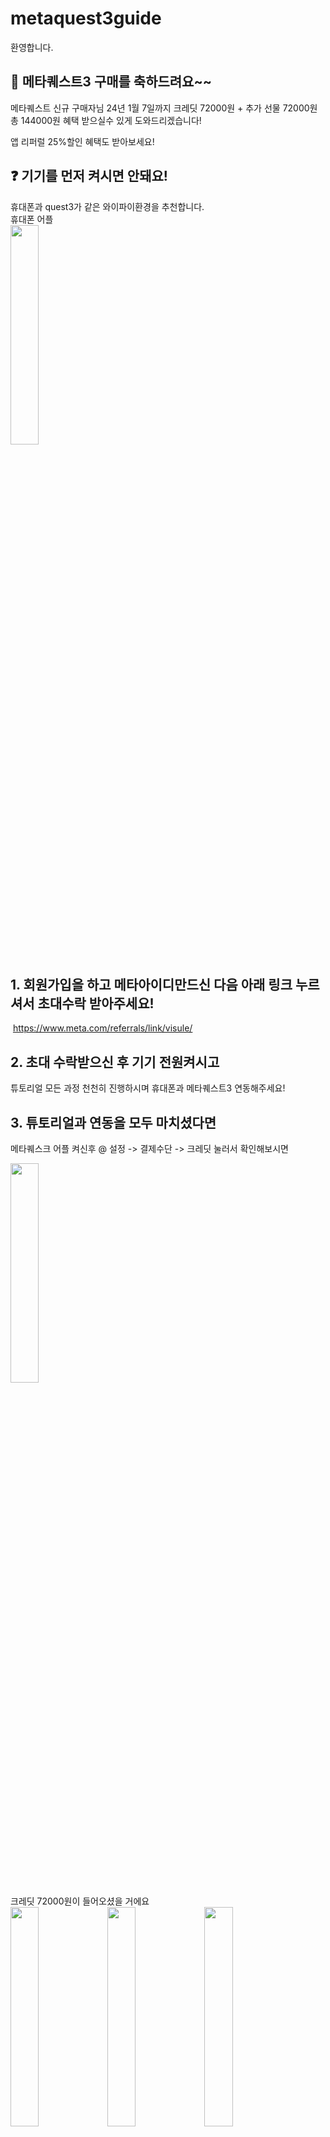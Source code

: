 # metaquest3guide
환영합니다.


## 🙌 **메타퀘스트3** 구매를 축하드려요~~

메타퀘스트 신규 구매자님 24년 1월 7일까지
​크레딧 72000원 + 추가 선물 72000원
총 144000원 혜택 받으실수 있게 도와드리겠습니다!

앱 리퍼럴 25%할인 혜택도 받아보세요!
​
## ❓ 기기를 먼저 켜시면 안돼요!
휴대폰과 quest3가 같은 와이파이환경을 추천합니다. <br/>
휴대폰 어플 <br/>
<img src="https://github.com/metaquest3/metaquest3guide/assets/155597424/422be818-d177-46b1-8012-773338942587" width="30%" height="30%"/>
<br>
## 1. 회원가입을 하고 메타아이디만드신 다음 아래 링크 누르셔서 초대수락 받아주세요!
​
https://www.meta.com/referrals/link/visule/
​
## 2. 초대 수락받으신 후 기기 전원켜시고
튜토리얼 모든 과정 천천히 진행하시며
휴대폰과 메타퀘스트3 연동해주세요!
​
## 3. 튜토리얼과 연동을 모두 마치셨다면
메타퀘스크 어플 켜신후
@ 설정 -> 결제수단 -> 크레딧 눌러서 확인해보시면 <br/>

<img src="https://github.com/metaquest3/metaquest3guide/assets/155597424/95a5c496-7352-4f1b-8969-b50a4cf45dc7"  width="30%" height="30%"/>

 <br/>
크레딧 72000원이 들어오셨을 거에요
 <br/>
<img src="https://github.com/metaquest3/metaquest3guide/assets/155597424/5fcdc470-2d5b-45cd-9695-8ece5ef1c50e"  width="30%" height="30%"/>
<img src="https://github.com/metaquest3/metaquest3guide/assets/155597424/97b5ad2b-7c16-4c61-867e-d149841e7e70"  width="30%" height="30%"/>
<img src="https://github.com/metaquest3/metaquest3guide/assets/155597424/afcc2650-784e-4728-a680-cb14d9815584"  width="30%" height="30%"/>

 <br/>
정상적으로 크레딧 들어온 것 확인후 오픈채팅방 들어오셔서 <br/>
원하는 게임 말씀해주시면 즉시 보내드립니다! <br/>
 <br/>
메타퀘스트 신규구매자 리퍼럴 문의방
 <br/>
https://open.kakao.com/o/shEzzAZf
 <br/>
신규구매자 분들을 위한 이벤트이고<br>
1월 7일 종료가 된다고 하니 서둘러서 받아가시기<br>
바랍니다~~!


## 추천 할인 게임 링크 앱 리퍼럴 25%할인 혜택도 받아보세요!
[Asgard's Wrath 2]
https://www.oculus.com/appreferrals/visule/2603836099654226/?utm_source=oculus&utm_location=2&utm_parent=frl&utm_medium=app_referral

[Les MILLS XR DANCE]
https://www.oculus.com/appreferrals/visule/6212696172191478/?utm_source=oculus&utm_location=2&utm_parent=frl&utm_medium=app_referral

[Lucky's Tale]
https://www.oculus.com/appreferrals/visule/909129545868758/?utm_source=oculus&utm_location=2&utm_parent=frl&utm_medium=app_referral

[Asgard's Wrath 1]
https://www.oculus.com/appreferrals/visule/1180401875303371/?utm_source=oculus&utm_location=2&utm_parent=frl&utm_medium=app_referral

등등~~ 원하시는게임 오픈채팅방에서 신청가능능
